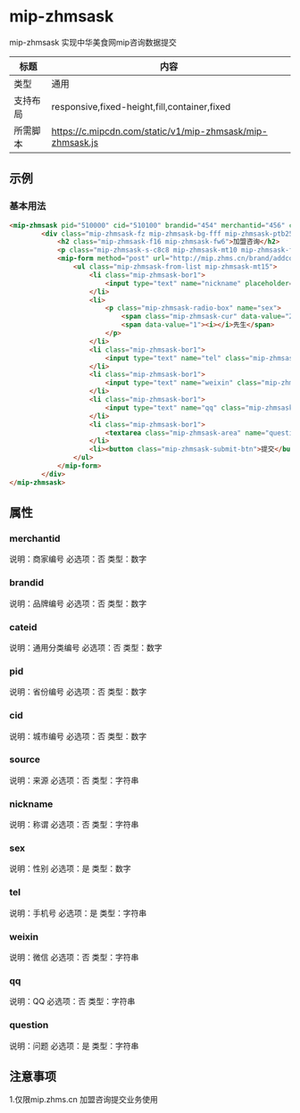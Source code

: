 # mip-zhmsask

mip-zhmsask 实现中华美食网mip咨询数据提交

标题|内容
----|----
类型|通用
支持布局|responsive,fixed-height,fill,container,fixed
所需脚本|https://c.mipcdn.com/static/v1/mip-zhmsask/mip-zhmsask.js

## 示例

### 基本用法
```html
<mip-zhmsask pid="510000" cid="510100" brandid="454" merchantid="456" cateid="1" source="速度发送sd">
        <div class="mip-zhmsask-fz mip-zhmsask-bg-fff mip-zhmsask-ptb25 mip-zhmsask-plr15">
            <h2 class="mip-zhmsask-f16 mip-zhmsask-fw6">加盟咨询</h2>
            <p class="mip-zhmsask-s-c8c8 mip-zhmsask-mt10 mip-zhmsask-f12"><b class="mip-zhmsask-s-c595">温馨提示：</b>如果你对本品牌感兴趣，并希望了解更多加盟信息，请填写下方表格，方便本品牌企业与你联系。</p>
            <mip-form method="post" url="http://mip.zhms.cn/brand/addconsultation/">
                <ul class="mip-zhmsask-from-list mip-zhmsask-mt15">
                    <li class="mip-zhmsask-bor1">
                        <input type="text" name="nickname" placeholder="您的称谓" class="mip-zhmsask-text">
                    </li>
                    <li>
                        <p class="mip-zhmsask-radio-box" name="sex">
                            <span class="mip-zhmsask-cur" data-value="2"><i></i>女士</span>
                            <span data-value="1"><i></i>先生</span>
                        </p>
                    </li>
                    <li class="mip-zhmsask-bor1">
                        <input type="text" name="tel" class="mip-zhmsask-text" placeholder="请输入手机号">
                    </li>
                    <li class="mip-zhmsask-bor1">
                        <input type="text" name="weixin" class="mip-zhmsask-text" placeholder="微信（选填）">
                    </li>
                    <li class="mip-zhmsask-bor1">
                        <input type="text" name="qq" class="mip-zhmsask-text" placeholder="QQ（选填）">
                    </li>
                    <li class="mip-zhmsask-bor1">
                        <textarea class="mip-zhmsask-area" name="question" placeholder="您想了解的问题"></textarea>
                    </li>
                    <li><button class="mip-zhmsask-submit-btn">提交</button></li>
                </ul>
            </mip-form>
        </div>
</mip-zhmsask>
```

## 属性

### merchantid

说明：商家编号
必选项：否
类型：数字

### brandid

说明：品牌编号
必选项：否
类型：数字

### cateid

说明：通用分类编号
必选项：否
类型：数字

### pid

说明：省份编号
必选项：否
类型：数字

### cid

说明：城市编号
必选项：否
类型：数字

### source

说明：来源
必选项：否
类型：字符串

### nickname

说明：称谓
必选项：否
类型：字符串

### sex

说明：性别
必选项：是
类型：数字

### tel

说明：手机号
必选项：是
类型：字符串


### weixin

说明：微信
必选项：否
类型：字符串

### qq

说明：QQ
必选项：否
类型：字符串

### question

说明：问题
必选项：是
类型：字符串


## 注意事项
1.仅限mip.zhms.cn 加盟咨询提交业务使用
